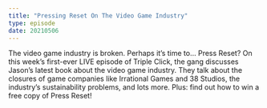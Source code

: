 ```yaml
---
title: "Pressing Reset On The Video Game Industry"
type: episode
date: 20210506
---
```

The video game industry is broken. Perhaps it’s time to… Press Reset? On this week’s first-ever LIVE episode of Triple Click, the gang discusses Jason’s latest book about the video game industry. They talk about the closures of game companies like Irrational Games and 38 Studios, the industry’s sustainability problems, and lots more. Plus: find out how to win a free copy of Press Reset!